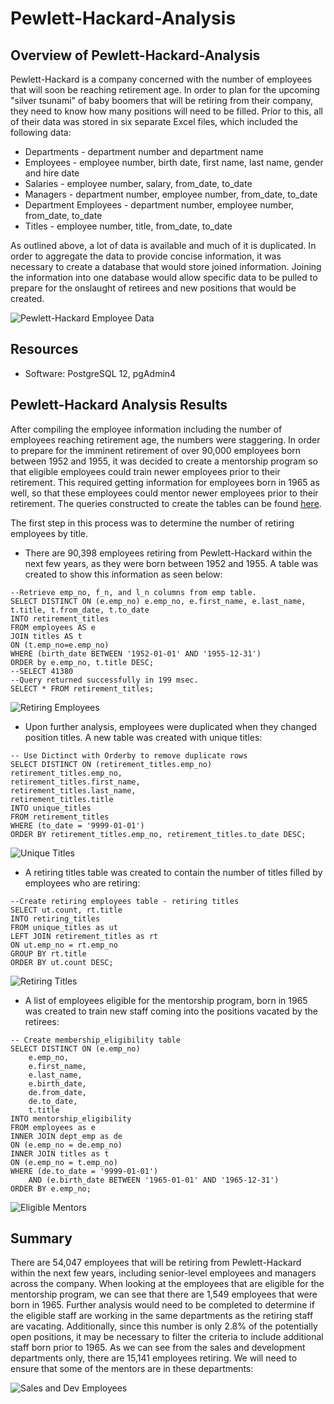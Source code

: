 # Pewlett-Hackard-Analysis

## Overview of Pewlett-Hackard-Analysis
Pewlett-Hackard is a company concerned with the number of employees that will soon be reaching retirement age.  In order to plan for the upcoming "silver tsunami" of baby boomers that will be retiring from their company, they need to know how many positions will need to be filled.  Prior to this, all of their data was stored in six separate Excel files, which included the following data:

* Departments - department number and department name
* Employees - employee number, birth date, first name, last name, gender and hire date
* Salaries - employee number, salary, from_date, to_date
* Managers - department number, employee number, from_date, to_date
* Department Employees - department number, employee number, from_date, to_date
* Titles - employee number, title, from_date, to_date

As outlined above, a lot of data is available and much of it is duplicated.  In order to aggregate the data to provide concise information, it was necessary to create a database that would store joined information.  Joining the information into one database would allow specific data to be pulled to prepare for the onslaught of retirees and new positions that would be created.

![Pewlett-Hackard Employee Data](https://github.com/crtallent/Pewlett-Hackard-Analysis/blob/main/Analysis%20Project%20Folder/Pewlett-Hackard-Analysis%20Folder/EmployeeDB.png.png)


## Resources
- Software: PostgreSQL 12, pgAdmin4

## Pewlett-Hackard Analysis Results 
After compiling the employee information including the number of employees reaching retirement age, the numbers were staggering.  In order to prepare for the imminent retirement of over 90,000 employees born between 1952 and 1955, it was decided to create a mentorship program so that eligible employees could train newer employees prior to their retirement.  This required getting information for employees born in 1965 as well, so that these employees could mentor newer employees prior to their retirement.  The queries constructed to create the tables can be found [here](https://github.com/crtallent/Pewlett-Hackard-Analysis/blob/main/Analysis%20Project%20Folder/Pewlett-Hackard-Analysis%20Folder/Queries/Query/Employee_Database_Challenge.sq1.sql).

The first step in this process was to determine the number of retiring employees by title.  

* There are 90,398 employees retiring from Pewlett-Hackard within the next few years, as they were born between 1952 and 1955. A table was created to show this information as seen below:

```
--Retrieve emp_no, f_n, and l_n columns from emp table.
SELECT DISTINCT ON (e.emp_no) e.emp_no, e.first_name, e.last_name, t.title, t.from_date, t.to_date
INTO retirement_titles
FROM employees AS e
JOIN titles AS t
ON (t.emp_no=e.emp_no)
WHERE (birth_date BETWEEN '1952-01-01' AND '1955-12-31')
ORDER by e.emp_no, t.title DESC;
--SELECT 41380
--Query returned successfully in 199 msec.
SELECT * FROM retirement_titles;
```

![Retiring Employees](https://github.com/crtallent/Pewlett-Hackard-Analysis/blob/main/Analysis%20Project%20Folder/Pewlett-Hackard-Analysis%20Folder/retirement_titles.png)


* Upon further analysis, employees were duplicated when they changed position titles.  A new table was created with unique titles:

```
-- Use Dictinct with Orderby to remove duplicate rows
SELECT DISTINCT ON (retirement_titles.emp_no) retirement_titles.emp_no,
retirement_titles.first_name,
retirement_titles.last_name,
retirement_titles.title
INTO unique_titles
FROM retirement_titles
WHERE (to_date = '9999-01-01')
ORDER BY retirement_titles.emp_no, retirement_titles.to_date DESC;
```

![Unique Titles](https://github.com/crtallent/Pewlett-Hackard-Analysis/blob/main/Analysis%20Project%20Folder/Pewlett-Hackard-Analysis%20Folder/unique_titles.png)

* A retiring titles table was created to contain the number of titles filled by employees who are retiring:

```
--Create retiring employees table - retiring titles
SELECT ut.count, rt.title
INTO retiring_titles
FROM unique_titles as ut
LEFT JOIN retirement_titles as rt
ON ut.emp_no = rt.emp_no
GROUP BY rt.title 
ORDER BY ut.count DESC;
```
![Retiring Titles](https://github.com/crtallent/Pewlett-Hackard-Analysis/blob/main/Analysis%20Project%20Folder/Pewlett-Hackard-Analysis%20Folder/retiring_titles.png)

* A list of employees eligible for the mentorship program, born in 1965 was created to train new staff coming into the positions vacated by the retirees:

```
-- Create membership_eligibility table
SELECT DISTINCT ON (e.emp_no)
    e.emp_no,
    e.first_name,
    e.last_name,
    e.birth_date,
	de.from_date,
	de.to_date,
	t.title
INTO mentorship_eligibility
FROM employees as e
INNER JOIN dept_emp as de
ON (e.emp_no = de.emp_no)
INNER JOIN titles as t
ON (e.emp_no = t.emp_no)
WHERE (de.to_date = '9999-01-01')
    AND (e.birth_date BETWEEN '1965-01-01' AND '1965-12-31')
ORDER BY e.emp_no;	
```
![Eligible Mentors](https://github.com/crtallent/Pewlett-Hackard-Analysis/blob/main/Analysis%20Project%20Folder/Pewlett-Hackard-Analysis%20Folder/mentorship_elig.png)

## Summary

There are 54,047 employees that will be retiring from Pewlett-Hackard within the next few years, including senior-level employees and managers across the company. When looking at the employees that are eligible for the mentorship program, we can see that there are 1,549 employees that were born in 1965.  Further analysis would need to be completed to determine if the eligible staff are working in the same departments as the retiring staff are vacating.  Additionally, since this number is only 2.8% of the potentially open positions, it may be necessary to filter the criteria to include additional staff born prior to 1965.  As we can see from the sales and development departments only, there are 15,141 employees retiring.  We will need to ensure that some of the mentors are in these departments:

![Sales and Dev Employees](https://github.com/crtallent/Pewlett-Hackard-Analysis/blob/main/Analysis%20Project%20Folder/Pewlett-Hackard-Analysis%20Folder/sales_dev_emp.png)


